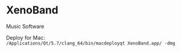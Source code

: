 # XenoBand
Music Software

Deploy for Mac:  
```/Applications/Qt/5.7/clang_64/bin/macdeployqt XenoBand.app/ -dmg```
